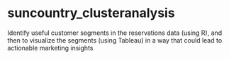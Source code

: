 # suncountry_clusteranalysis
Identify useful customer segments in the reservations data (using R), and then to visualize the segments (using Tableau) in a way that could lead to actionable marketing insights
